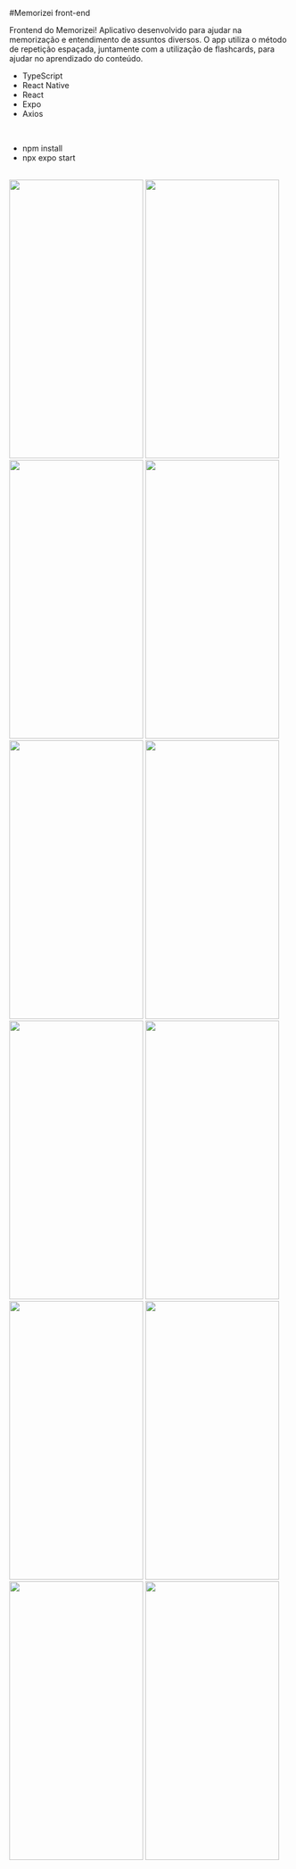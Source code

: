 #Memorizei front-end

Frontend do Memorizei! Aplicativo desenvolvido para ajudar na memorização e entendimento de assuntos diversos. O app utiliza o método de repetição espaçada, juntamente com a utilização de flashcards, para ajudar no aprendizado do conteúdo.

- TypeScript
- React Native
- React
- Expo
- Axios

<br/>

- npm install
- npx expo start

<br/>

<div style=flex>
  <img src="https://github.com/kayane-developer/memorizei-front/assets/84989331/678d2d05-0a75-4af2-9b5e-3ce941ebe61c" height=500 width=240/>
  <img src="https://github.com/kayane-developer/memorizei-front/assets/84989331/4b560a47-29de-4de0-978b-c18187984738" height=500 width=240/>
  <img src="https://github.com/kayane-developer/memorizei-front/assets/84989331/6b7c8332-ff79-478c-9a30-3f5f3582c42d" height=500 width=240/>
  <img src="https://github.com/kayane-developer/memorizei-front/assets/84989331/aac25ed0-9f1d-45d3-9069-534de87fdca8" height=500 width=240/>
  <img src="https://github.com/kayane-developer/memorizei-front/assets/84989331/e1be0316-ad8e-4974-9c48-c830dce88a00" height=500 width=240/>
  <img src="https://github.com/kayane-developer/memorizei-front/assets/84989331/585aaf9a-1f8f-4f6d-8f47-dd01c414d0bf" height=500 width=240/>
  <img src="https://github.com/kayane-developer/memorizei-front/assets/84989331/d042f6fd-c072-4af6-b5a7-23aeab1bdb42" height=500 width=240/>
  <img src="https://github.com/kayane-developer/memorizei-front/assets/84989331/8e21581a-6cdf-44a3-bcd0-b6f160275e76" height=500 width=240/>
  <img src="https://github.com/kayane-developer/memorizei-front/assets/84989331/a3a68c60-f4be-4f6d-8b05-67cabce5700e" height=500 width=240/>
  <img src="https://github.com/kayane-developer/memorizei-front/assets/84989331/ff6aff34-6141-495e-8607-f6825f14ffff" height=500 width=240/>
  <img src="https://github.com/kayane-developer/memorizei-front/assets/84989331/82c81575-7277-400e-864f-2f0073071b8a" height=500 width=240/>
  <img src="https://github.com/kayane-developer/memorizei-front/assets/84989331/71ad3a0c-d01d-4f4d-89d7-e97ccbac5c65" height=500 width=240/>
</div>

